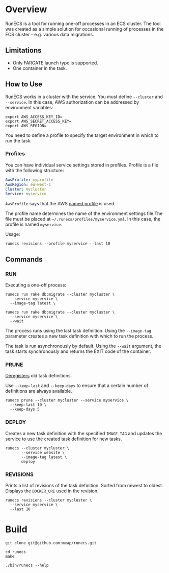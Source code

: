 # Overview

RunECS is a tool for running one-off processes in an ECS cluster. The tool was created as a simple solution for occasional running of processes in the ECS cluster - e.g. various data migrations. 

## Limitations

* Only FARGATE launch type is supported.
* One container in the task.

## How to Use

RunECS works in a cluster with the service. You must define `--cluster` and `--service`. In this case, AWS authorization can be addressed by environment variables:

```
export AWS_ACCESS_KEY_ID=
export AWS_SECRET_ACCESS_KEY=
export AWS_REGION=
```

You need to define a profile to specify the target environment in which to run the task.

### Profiles

You can have individual service settings stored in profiles. Profile is a file with the following structure:

```yaml
AwsProfile: myprofile
AwsRegion: eu-west-1
Cluster: mycluster
Service: myservice
```

`AwsProfile` says that the AWS [named profile](https://docs.aws.amazon.com/cli/latest/userguide/cli-configure-profiles.html) is used.

The profile name determines the name of the environment settings file.The file must be placed at `~/.runecs/profiles/myservice.yml`. In this case, the profile is named `myservice`.

Usage:

```shell
runecs revisions --profile myservice --last 10
```

## Commands

### RUN

Executing a one-off process:

```shell
runecs run rake db:migrate --cluster mycluster \
  --service myservice \
  --image-tag latest \

runecs run rake db:migrate --cluster mycluster \
  --service myservice \
  --wait
```

The process runs using the last task definition. Using the `--image-tag` parameter creates a new task definition with which to run the process.

The task is run asynchronously by default. Using the `--wait` argument, the task starts synchronously and returns the EXIT code of the container.

### PRUNE

[Deregisters](https://docs.aws.amazon.com/AmazonECS/latest/APIReference/API_DeregisterTaskDefinition.html) old task definitions.

Use `--keep-last` and `--keep-days` to ensure that a certain number of definitions are always available.

```shell
runecs prune --cluster mycluster --service myservice \
  --keep-last 10 \
  --keep-days 5
```

### DEPLOY

Creates a new task definition with the specified `IMAGE_TAG` and updates the service to use the created task definition for new tasks.

```shell
runecs --cluster mycluster \
       --service website \
       --image-tag latest \
       deploy
```

### REVISIONS

Prints a list of revisions of the task definition. Sorted from newest to oldest. Displays the `DOCKER_URI` used in the revision.

```shell
runecs revisions --cluster mycluster \
  --service myservice \
  --last 10
```

# Build

```shell
git clone git@github.com:meap/runecs.git

cd runecs
make

./bin/runecs --help
```

